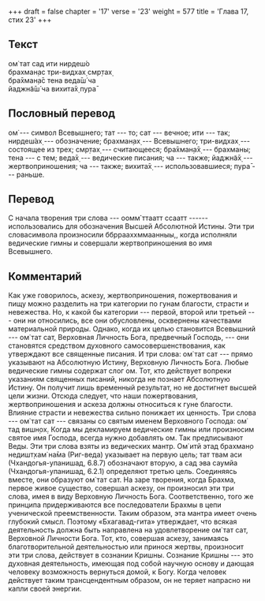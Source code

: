 +++
draft = false
chapter = '17'
verse = '23'
weight = 577
title = 'Глава 17, стих 23'
+++
## Текст

ом̇ тат сад ити нирдеш́о  
брахман̣ас три-видхах̣ смр̣тах̣  
бра̄хман̣а̄с тена веда̄ш́ ча  
йаджн̃а̄ш́ ча вихита̄х̣ пура̄

## Пословный перевод

ом̇ --- символ Всевышнего; тат --- то; сат --- вечное; ити --- так;
нирдеш́ах̣ --- обозначение; брахман̣ах̣ --- Всевышнего; три-видхах̣ ---
состоящее из трех; смр̣тах̣ --- считающееся; бра̄хман̣а̄х̣ --- брахманы; тена
--- с тем; веда̄х̣ --- ведические писания; ча --- также; йаджн̃а̄х̣ ---
жертвоприношения; ча --- также; вихита̄х̣ --- использовавшиеся; пура̄ ---
раньше.

## Перевод

С начала творения три слова --- оомм̇̇ ттаатт ссаатт ------ использовались
для обозначения Высшей Абсолютной Истины. Эти три словасимвола
произносили ббррааххммаанныы,, когда исполняли ведические гимны и
совершали жертвоприношения во имя Всевышнего.

## Комментарий

Как уже говорилось, аскезу, жертвоприношения, пожертвования и пищу можно
разделить на три категории по гунам благости, страсти и невежества. Но,
к какой бы категории --- первой, второй или третьей --- они ни
относились, все они обусловлены, осквернены качествами материальной
природы. Однако, когда их целью становится Всевышний --- ом̇ тат сат,
Верховная Личность Бога, предвечный Господь, --- они становятся
средством духовного самосовершенствования, как утверждают все священные
писания. И три слова: ом̇ тат сат --- прямо указывают на Абсолютную
Истину, Верховную Личность Бога. Любые ведические гимны содержат слог
ом. Тот, кто действует вопреки указаниям священных писаний, никогда не
познает Абсолютную Истину. Он получит лишь временный результат, но не
достигнет высшей цели жизни. Отсюда следует, что наши пожертвования,
жертвоприношения и аскеза должны относиться к гуне благости. Влияние
страсти и невежества сильно понижает их ценность. Три слова --- ом̇ тат
сат --- связаны со святым именем Верховного Господа: ом̇ тад вишн̣ох̣.
Когда мы декламируем ведические гимны или произносим святое имя Господа,
всегда нужно добавлять ом. Так предписывают Веды. Эти три слова взяты из
ведических мантр. Ом̇ итй этад брахман̣о недишт̣хам̇ на̄ма (Риг-веда)
указывает на первую цель; тат твам аси (Чхандогья-упанишад, 6.8.7)
обозначают вторую, а сад эва саумйа (Чхандогья-упанишад, 6.2.1)
определяют третью цель. Соединяясь вместе, они образуют ом̇ тат сат. На
заре творения, когда Брахма, первое живое существо, совершал аскезу, он
произносил эти три слова, имея в виду Верховную Личность Бога.
Соответственно, того же принципа придерживаются все последователи Брахмы
в цепи ученической преемственности. Таким образом, эта мантра имеет
очень глубокий смысл. Поэтому «Бхагавад-гита» утверждает, что всякая
деятельность должна быть направлена на удовлетворение ом̇ тат сат,
Верховной Личности Бога. Тот, кто, совершая аскезу, занимаясь
благотворительной деятельностью или принося жертвы, произносит эти три
слова, действует в сознании Кришны. Сознание Кришны --- это духовная
деятельность, имеющая под собой научную основу и дающая человеку
возможность вернуться домой, к Богу. Когда человек действует таким
трансцендентным образом, он не теряет напрасно ни капли своей энергии.
